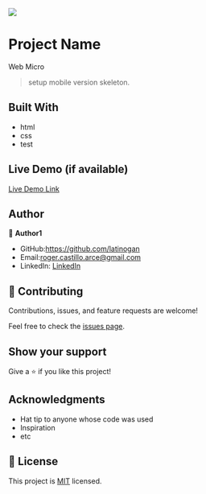 
![](https://img.shields.io/badge/Microverse-blueviolet)

# Project Name
   Web Micro
> setup mobile version skeleton.


## Built With

- html
- css
- test

## Live Demo (if available)

[Live Demo Link](https://livedemo.com)





## Author

👤 **Author1**

- GitHub:https://github.com/latinogan
- Email:roger.castillo.arce@gmail.com 
- LinkedIn: [LinkedIn](https://www.linkedin.com/in/roger-smith-a35738179/)



## 🤝 Contributing

Contributions, issues, and feature requests are welcome!

Feel free to check the [issues page](../../issues/).

## Show your support

Give a ⭐️ if you like this project!

## Acknowledgments

- Hat tip to anyone whose code was used
- Inspiration
- etc

## 📝 License

This project is [MIT](./MIT.md) licensed.
